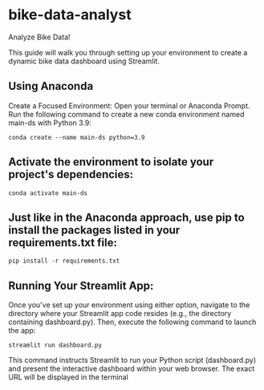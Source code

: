 # bike-data-analyst
 Analyze Bike Data!

This guide will walk you through setting up your environment to create a dynamic bike data dashboard using Streamlit. 

## Using Anaconda
Create a Focused Environment:
Open your terminal or Anaconda Prompt.
Run the following command to create a new conda environment named main-ds with Python 3.9:
```
conda create --name main-ds python=3.9
```
## Activate the environment to isolate your project's dependencies:
```
conda activate main-ds
```

## Just like in the Anaconda approach, use pip to install the packages listed in your requirements.txt file:
``
pip install -r requirements.txt
``

## Running Your Streamlit App:
Once you've set up your environment using either option, navigate to the directory where your Streamlit app code resides (e.g., the directory containing dashboard.py). Then, execute the following command to launch the app:
```
streamlit run dashboard.py
```
This command instructs Streamlit to run your Python script (dashboard.py) and present the interactive dashboard within your web browser. The exact URL will be displayed in the terminal
